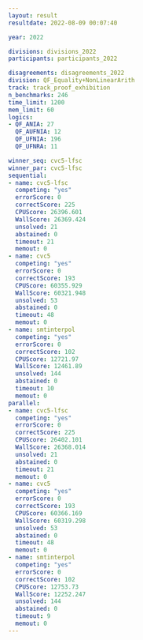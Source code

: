 ```yaml
---
layout: result
resultdate: 2022-08-09 00:07:40

year: 2022

divisions: divisions_2022
participants: participants_2022

disagreements: disagreements_2022
division: QF_Equality+NonLinearArith
track: track_proof_exhibition
n_benchmarks: 246
time_limit: 1200
mem_limit: 60
logics:
- QF_ANIA: 27
  QF_AUFNIA: 12
  QF_UFNIA: 196
  QF_UFNRA: 11

winner_seq: cvc5-lfsc
winner_par: cvc5-lfsc
sequential:
- name: cvc5-lfsc
  competing: "yes"
  errorScore: 0
  correctScore: 225
  CPUScore: 26396.601
  WallScore: 26369.424
  unsolved: 21
  abstained: 0
  timeout: 21
  memout: 0
- name: cvc5
  competing: "yes"
  errorScore: 0
  correctScore: 193
  CPUScore: 60355.929
  WallScore: 60321.948
  unsolved: 53
  abstained: 0
  timeout: 48
  memout: 0
- name: smtinterpol
  competing: "yes"
  errorScore: 0
  correctScore: 102
  CPUScore: 12721.97
  WallScore: 12461.89
  unsolved: 144
  abstained: 0
  timeout: 10
  memout: 0
parallel:
- name: cvc5-lfsc
  competing: "yes"
  errorScore: 0
  correctScore: 225
  CPUScore: 26402.101
  WallScore: 26368.014
  unsolved: 21
  abstained: 0
  timeout: 21
  memout: 0
- name: cvc5
  competing: "yes"
  errorScore: 0
  correctScore: 193
  CPUScore: 60366.169
  WallScore: 60319.298
  unsolved: 53
  abstained: 0
  timeout: 48
  memout: 0
- name: smtinterpol
  competing: "yes"
  errorScore: 0
  correctScore: 102
  CPUScore: 12753.73
  WallScore: 12252.247
  unsolved: 144
  abstained: 0
  timeout: 9
  memout: 0
---
```

